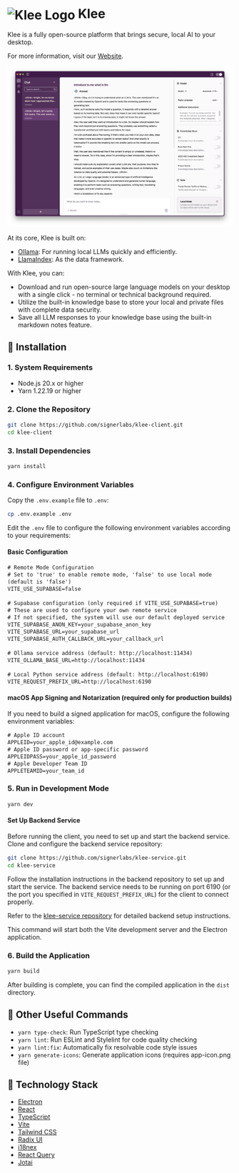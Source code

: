 # <img src="public/favicon.ico" alt="Klee Logo" width="40" height="40" style="vertical-align: middle;"> Klee
Klee is a fully open-source platform that brings secure, local AI to your desktop.

For more information, visit our <u>[Website](https://kleedesktop.com/)</u>.

![Klee Screenshot](public/KleeScreenShot.png)

At its core, Klee is built on:
- <u>[Ollama](https://ollama.com/)</u>: For running local LLMs quickly and efficiently.
- <u>[LlamaIndex](https://www.llamaindex.ai/)</u>: As the data framework.

With Klee, you can:
- Download and run open-source large language models on your desktop with a single click - no terminal or technical background required.
- Utilize the built-in knowledge base to store your local and private files with complete data security.
- Save all LLM responses to your knowledge base using the built-in markdown notes feature.

## 🔧 Installation

### 1. System Requirements

- Node.js 20.x or higher
- Yarn 1.22.19 or higher

### 2. Clone the Repository

```bash
git clone https://github.com/signerlabs/klee-client.git
cd klee-client
```

### 3. Install Dependencies

```bash
yarn install
```

### 4. Configure Environment Variables

Copy the `.env.example` file to `.env`:

```bash
cp .env.example .env
```

Edit the `.env` file to configure the following environment variables according to your requirements:

#### Basic Configuration

```
# Remote Mode Configuration
# Set to 'true' to enable remote mode, 'false' to use local mode (default is 'false')
VITE_USE_SUPABASE=false

# Supabase configuration (only required if VITE_USE_SUPABASE=true)
# These are used to configure your own remote service
# If not specified, the system will use our default deployed service
VITE_SUPABASE_ANON_KEY=your_supabase_anon_key
VITE_SUPABASE_URL=your_supabase_url
VITE_SUPABASE_AUTH_CALLBACK_URL=your_callback_url

# Ollama service address (default: http://localhost:11434)
VITE_OLLAMA_BASE_URL=http://localhost:11434

# Local Python service address (default: http://localhost:6190)
VITE_REQUEST_PREFIX_URL=http://localhost:6190
```

#### macOS App Signing and Notarization (required only for production builds)

If you need to build a signed application for macOS, configure the following environment variables:

```
# Apple ID account
APPLEID=your_apple_id@example.com
# Apple ID password or app-specific password
APPLEIDPASS=your_apple_id_password
# Apple Developer Team ID
APPLETEAMID=your_team_id
```

### 5. Run in Development Mode

```bash
yarn dev
```

#### Set Up Backend Service

Before running the client, you need to set up and start the backend service. Clone and configure the backend service repository:

```bash
git clone https://github.com/signerlabs/klee-service.git
cd klee-service
```

Follow the installation instructions in the backend repository to set up and start the service. The backend service needs to be running on port 6190 (or the port you specified in `VITE_REQUEST_PREFIX_URL`) for the client to connect properly.

Refer to the [klee-service repository](https://github.com/signerlabs/klee-service) for detailed backend setup instructions.

This command will start both the Vite development server and the Electron application.

### 6. Build the Application

```bash
yarn build
```

After building is complete, you can find the compiled application in the `dist` directory.

## 🚀 Other Useful Commands

- `yarn type-check`: Run TypeScript type checking
- `yarn lint`: Run ESLint and Stylelint for code quality checking
- `yarn lint:fix`: Automatically fix resolvable code style issues
- `yarn generate-icons`: Generate application icons (requires app-icon.png file)

## 📖 Technology Stack

- <u>[Electron](https://www.electronjs.org/)</u>
- <u>[React](https://react.dev/)</u>
- <u>[TypeScript](https://www.typescriptlang.org/)</u>
- <u>[Vite](https://vite.dev/)</u>
- <u>[Tailwind CSS](https://tailwindcss.com/)</u>
- <u>[Radix UI](https://www.radix-ui.com/)</u>
- <u>[i18nex](https://www.i18next.com/)</u>
- <u>[React Query](https://github.com/TanStack/query/)</u>
- <u>[Jotai](https://jotai.org/)</u>
